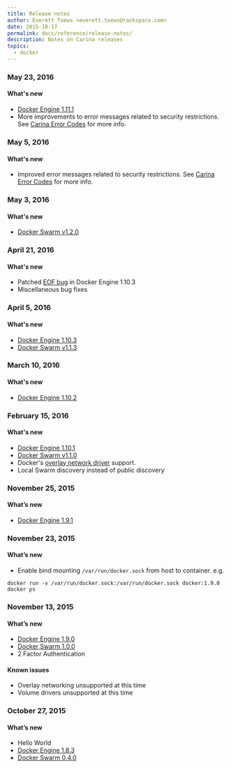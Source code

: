 ```yaml
---
title: Release notes
author: Everett Toews <everett.toews@rackspace.com>
date: 2015-10-17
permalink: docs/reference/release-notes/
description: Notes on Carina releases
topics:
  - docker
---
```


### May 23, 2016

#### What's new

* [Docker Engine 1.11.1](https://github.com/docker/docker/releases/tag/v1.11.1)
* More improvements to error messages related to security restrictions. See [Carina Error Codes](https://getcarina.com/docs/reference/error-codes/) for more info.

### May 5, 2016

#### What's new

* Improved error messages related to security restrictions. See [Carina Error Codes](https://getcarina.com/docs/reference/error-codes/) for more info.

### May 3, 2016

#### What's new

* [Docker Swarm v1.2.0](https://github.com/docker/swarm/releases/tag/v1.2.0)

### April 21, 2016

#### What's new

* Patched [EOF bug](https://github.com/getcarina/feedback/issues/65) in Docker Engine 1.10.3 
* Miscellaneous bug fixes

### April 5, 2016

#### What's new

* [Docker Engine 1.10.3](https://github.com/docker/docker/releases/tag/v1.10.3)
* [Docker Swarm v1.1.3](https://github.com/docker/swarm/releases/tag/v1.1.3)

### March 10, 2016

#### What's new

* [Docker Engine 1.10.2](https://github.com/docker/docker/releases/tag/v1.10.2)

### February 15, 2016

#### What's new

* [Docker Engine 1.10.1](https://github.com/docker/docker/releases/tag/v1.10.1)
* [Docker Swarm v1.1.0](https://github.com/docker/swarm/releases/tag/v1.1.0)
* Docker's [overlay network driver](https://docs.docker.com/engine/userguide/networking/dockernetworks/#an-overlay-network) support.
* Local Swarm discovery instead of public discovery

### November 25, 2015

#### What’s new

* [Docker Engine 1.9.1](https://github.com/docker/docker/releases/tag/v1.9.1)

### November 23, 2015

#### What’s new

* Enable bind mounting `/var/run/docker.sock` from host to container. e.g.

```
docker run -v /var/run/docker.sock:/var/run/docker.sock docker:1.9.0 docker ps
```

### November 13, 2015

#### What’s new

* [Docker Engine 1.9.0](https://github.com/docker/docker/releases/tag/v1.9.0)
* [Docker Swarm 1.0.0](https://github.com/docker/swarm/releases/tag/v1.0.0)
* 2 Factor Authentication

#### Known issues

* Overlay networking unsupported at this time
* Volume drivers unsupported at this time

### October 27, 2015

#### What’s new

* Hello World
* [Docker Engine 1.8.3](https://github.com/docker/docker/releases/tag/v1.8.3)
* [Docker Swarm 0.4.0](https://github.com/docker/swarm/releases/tag/v0.4.0)
